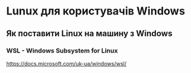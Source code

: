 # Lunux для користувачів Windows

## Як поставити Linux на машину з Windows

### WSL - Windows Subsystem for Linux

https://docs.microsoft.com/uk-ua/windows/wsl/

